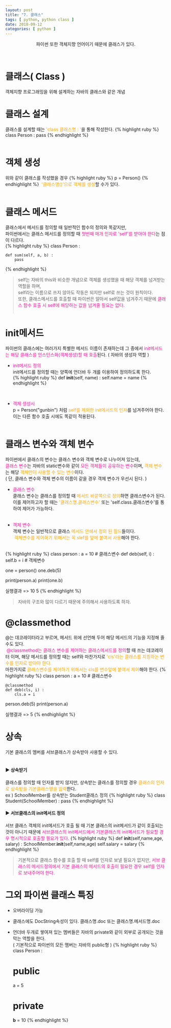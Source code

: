```yaml
---
layout: post
title: "7. 클래스"
tags: [ python, python class ]
date: 2018-09-12
categories: [ python ]
---
```


<p align="center">
  파이썬 또한 객체지향 언어이기 때문에 클래스가 있다.  
</p><br/>

# 클래스( Class )
객체지향 프로그래밍을 위해 설계하는 자바의 클래스와 같은 개념
<br/>

# 클래스 설계
클래스를 설계할 때는 <font color="orange">'class 클래스명 : '</font>을 통해 작성한다.
{% highlight ruby %}
class Person : 
    pass
{% endhighlight %}
<br/><br/>

# 객체 생성
위와 같이 클래스를 작성했을 경우
{% highlight ruby %}
p = Person()
{% endhighlight %}
&nbsp;<font color="orange">'클래스명()'으로 객체를 생성</font>할 수가 있다.
<br/><br/>

# 클래스 메서드 
클래스에서 메서드를 정의할 때 일반적인 함수의 정의와 똑같지만,<br/>
파이썬에서는 클래스 메서드를 정의할 때 <font color="deeppink">첫번째 매개 인자로 'self'를 받아야 한다</font>는 점이 다르다.<br/>
{% highlight ruby %}
class Person : 
    
    def sum(self, a, b) :
        pass
{% endhighlight %}
> self는 자바의 this와 비슷한 개념으로 객체를 생성했을 때 해당 객체를 넘겨받는 역할을 하며,<br/> self라는 이름으로 쓰지 않아도 작동은 되지만 self로 쓰는 것이 원칙이다.<br/>
또한, 클래스메서드를 호출할 때 파이썬은 알아서 self값을 넘겨주기 때문에 <font color="deeppink">클래스 함수 호출 시 self에 해당하는 값을 넘겨줄 필요는 없다.</font>
<br/><br/>

# init메서드
파이썬의 클래스에는 여러가지 특별한 메서드 이름이 존재하는데
그 중에서 <font color="deeppink">init메서드는 해당 클래스를 인스턴스화(객체생성)할 때 호출</font>된다. ( 자바의 생성자 역할 )<br/>

- <font color="deeppink">init메서드 정의</font><br/>
init메서드를 정의할 때는 양쪽에 언더바 두 개를 이용하여 정의하도록 한다.<br/>
{% highlight ruby %}
def __init__(self, name) :
	self.name = name
{% endhighlight %}
<br/>

- <font color="deeppink">객체 생성시</font><br/>
p = Person("gunbin") 처럼 <font color="orange">self를 제외한 init메서드의 인자</font>를 넘겨주어야 한다.<br/>
이는 다른 함수 호출 시에도 똑같이 적용된다.
<br/><br/>

# 클래스 변수와 객체 변수
파이썬에서 클래스의 변수는 클래스 변수와 객체 변수로 나누어져 있는데,<br/> <font color="deeppink">클래스 변수</font>는 자바의 static변수와 같이 <font color="deeppink">모든 객체들이 공유하는 변수</font>이며, <font color="orange">객체 변수</font>는 해당 <font color="orange">객체만이 사용할 수 있는 변수</font>이다.<br/> 
( 단, 클래스 변수와 객체 변수의 이름이 같을 경우 객체 변수가 우선시 된다. )<br/>

- <font color="deeppink">클래스 변수</font><br/>
클래스 변수는 클래스를 정의할 때 <font color="orange">메서드 바깥쪽으로 정의</font>하면 클래스변수가 된다.<br/>
이를 제어하고자 할 때는 <font color="orange">'클래스명.클래스변수'</font> 또는 'self.class.클래스변수'를 통하여 제어가 가능하다.
<br/><br/>

- <font color="deeppink">객체 변수</font><br/>
객체 변수는 일반적으로 클래스 <font color="orange">메서드 안에서 정의 된 필드</font>들이다.<br/>
&nbsp;<font color="orange">객체변수를 제어하기 위해서는 꼭 slef를 앞에 붙여서 사용</font>해야 한다.

<br/>
{% highlight ruby %}
class person :
    a = 10 # 클래스변수
    def deb(self, i) :
        self.b = i # 객체변수

one = person()
one.deb(5)

print(person.a)
print(one.b)

실행결과
=> 10
5
{% endhighlight %}
> 자바의 구조와 많이 다르기 때문에 주의해서 사용하도록 하자.

# @classmethod
@는 데코레이터라고 부르며, 메서드 위에 선언해 두어 해당 메서드의 기능을 지정해 줄 수도 있다.<br/>
&nbsp;<font color="deeppink">@classmethod는 클래스 변수를 제어하는 클래스메서드를 정의</font>할 때 쓰는 데코레이터 이며, 해당 메서드를 정의할 때는 self와 마찬가지로 <font color="orange">'cls'라는 클래스를 지칭하는 변수를 인자로 받아야 한다.</font><br/>
마찬가지로 <font color="orange">클래스변수를 제어하기 위해서는 cls를 변수앞에 붙여서 제어</font>해야 한다.
{% highlight ruby %}
class person :
    a = 10 # 클래스변수

    @classmethod
    def deb(cls, i) :
        cls.a = i

person.deb(5)
print(person.a)

실행결과
=> 5
{% endhighlight %}
<br/>

# 상속
기본 클래스의 멤버를 서브클래스가 상속받아 사용할 수 있다.
<br/><br/>

#### ▶ 상속받기
클래스를 정의할 때 인자를 받지 않지만, 상속받는 클래스를 정의할 경우 <font color="orange">클래스의 인자로 상속받을 기본클래스명을 입력</font>한다.<br/>
ex ) SchoolMember를 상속받는 Student클래스 정의
{% highlight ruby %}
class Student(SchoolMember) : 
    pass
{% endhighlight %}
<br/>

#### ▶ 서브클래스의 init메서드 정의
서브 클래스 객체의 init메서드가 호출 될 때 기본 클래스의 init메서드가 같이 호출되는 것이 아니기 때문에 <font color="deeppink">서브클래스의 init메서드에서 기본클래스의 init메서드가 필요할 경우 명시적으로 호출할 필요가 있다.</font>
{% highlight ruby %}
def __init__(self,name,age, salary) :
	SchoolMember.__init__(self,name,age)
	self.salary = salary
{% endhighlight %}

> 기본적으로 클래스 함수를 호출 할 때 self를 인자로 보낼 필요가 없지만, <font color="deeppink">서브 클래스의 메서드정의에서 기본 클래스의 메서드의 호출이 필요한 경우 self를 인자로 보내주어야 한다.</font>

# 그외 파이썬 클래스 특징

- 오버라이딩 가능

- 클래스에도 DocString속성이 있다. 클래스명.doc 또는 클래스명.메서드명.doc

- 언더바 두개로 쌓여져 있는 멤버들은 자바의 private와 같이 외부로 공개되는 것을 막는 역할을 한다.<br/>
( 기본적으로 파이썬의 모든 멤버는 자바의 public형 )
{% highlight ruby %}
class Person :
    # public
    a = 5
    # private
    __b__ = 10
{% endhighlight %}

<br/>